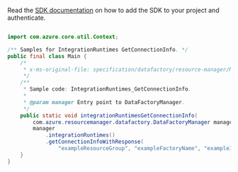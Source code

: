 Read the [SDK documentation](https://github.com/Azure/azure-sdk-for-java/blob/azure-resourcemanager-datafactory_1.0.0-beta.8/sdk/datafactory/azure-resourcemanager-datafactory/README.md) on how to add the SDK to your project and authenticate.

```java

import com.azure.core.util.Context;

/** Samples for IntegrationRuntimes GetConnectionInfo. */
public final class Main {
    /*
     * x-ms-original-file: specification/datafactory/resource-manager/Microsoft.DataFactory/stable/2018-06-01/examples/IntegrationRuntimes_GetConnectionInfo.json
     */
    /**
     * Sample code: IntegrationRuntimes_GetConnectionInfo.
     *
     * @param manager Entry point to DataFactoryManager.
     */
    public static void integrationRuntimesGetConnectionInfo(
        com.azure.resourcemanager.datafactory.DataFactoryManager manager) {
        manager
            .integrationRuntimes()
            .getConnectionInfoWithResponse(
                "exampleResourceGroup", "exampleFactoryName", "exampleIntegrationRuntime", Context.NONE);
    }
}
```
